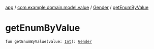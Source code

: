 [app](../../index.md) / [com.example.domain.model.value](../index.md) / [Gender](index.md) / [getEnumByValue](./get-enum-by-value.md)

# getEnumByValue

`fun getEnumByValue(value: `[`Int`](https://kotlinlang.org/api/latest/jvm/stdlib/kotlin/-int/index.html)`): `[`Gender`](index.md)